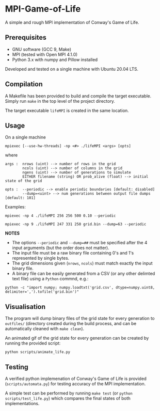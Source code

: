 # MPI-Game-of-Life
A simple and rough MPI implementation of Conway's Game of Life.

## Prerequisites
* GNU software (GCC 9, Make)
* MPI (tested with Open MPI 4.1.0)
* Python 3.x with numpy and Pillow installed

Developed and tested on a single machine with Ubuntu 20.04 LTS. 

## Compilation
A Makefile has been provided to build and compile the target executable. Simply run `make` in the top level of the project directory.

The target executable `lifeMPI` is created in the same location.

## Usage
On a single machine

```
mpiexec [--use-hw-threads] -np <#> ./lifeMPI <args> [opts]
```
where

```
args :  nrows (uint) --> number of rows in the grid
        ncols (uint) --> number of columns in the grid
        ngens (uint) --> number of generations to simulate
        EITHER filename (string) OR prob_alive (float) --> initial state of the grid

opts :  --periodic --> enable periodic boundaries [default: disabled]
        --dump=<uint> --> num generations between output file dumps [default: 101]
```

Examples:
```
mpiexec -np 4 ./lifeMPI 256 256 500 0.10 --periodic

mpiexec -np 9 ./lifeMPI 247 331 250 grid.bin --dump=63 --periodic
```

**NOTES**
* The options `--periodic` and `--dump=##` must be specified after the 4 input arguments (but the order does not matter).
* The input file must be a raw binary file containing 0's and 1's represented by single bytes.
* The grid dimensions given (`nrows`, `ncols`) must match exactly the input binary file.
* A binary file can be easily generated from a CSV (or any other delimted text file) using a `Python` commnd, e.g.:

```
python -c "import numpy; numpy.loadtxt('grid.csv', dtype=numpy.uint8, delimiter=',').tofile('grid.bin')"
```

## Visualisation

The program will dump binary files of the grid state for every generation to `outfiles/` (directory created during the build process, and can be automatically cleaned with `make clean`). 

An animated gif of the grid state for every generation can be created by running the provided script:
```
python scripts/animate_life.py
```

## Testing

A verified python implemenation of Conway's Game of Life is provided (`scripts/automata.py`) for testing accuracy of the MPI implementation. 

A simple test can be performed by running `make test` (or `python scripts/test_life.py`) which compares the final states of both implementations.
